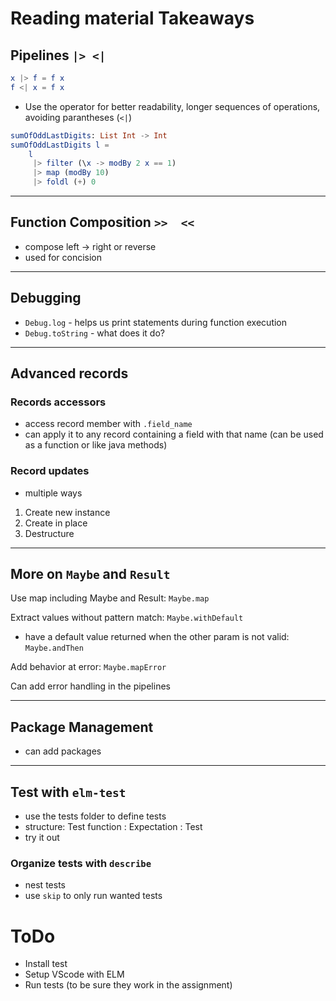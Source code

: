 # Reading material Takeaways

## Pipelines `|> <|` 

```elm
x |> f = f x
f <| x = f x
```

- Use the operator for better readability, longer sequences of operations, avoiding parantheses (`<|`)

```elm
sumOfOddLastDigits: List Int -> Int
sumOfOddLastDigits l =
	l
	 |> filter (\x -> modBy 2 x == 1)
	 |> map (modBy 10)
	 |> foldl (+) 0
```

---

## Function Composition `>>  <<`
- compose left $\to$ right or reverse
- used for concision

---

## Debugging
- `Debug.log` - helps us print statements during function execution
- `Debug.toString` - what does it do?

---

## Advanced records

### Records accessors
- access record member with `.field_name`
- can apply it to any record containing a field with that name (can be used as a function or like java methods)

### Record updates
- multiple ways
1. Create new instance
2. Create in place
3. Destructure

---

## More on `Maybe` and `Result`

Use map including Maybe and Result: `Maybe.map`

Extract values without pattern match: `Maybe.withDefault`
- have a default value returned when the other param is not valid: `Maybe.andThen`

Add behavior at error: `Maybe.mapError`

Can add error handling in the pipelines

---

## Package Management
- can add packages

---

## Test with `elm-test`

- use the tests folder to define tests
- structure: Test function : Expectation : Test
- try it out

### Organize tests with `describe`
- nest tests
- use `skip` to only run wanted tests

# ToDo
- Install test
- Setup VScode with ELM
- Run tests (to be sure they work in the assignment)